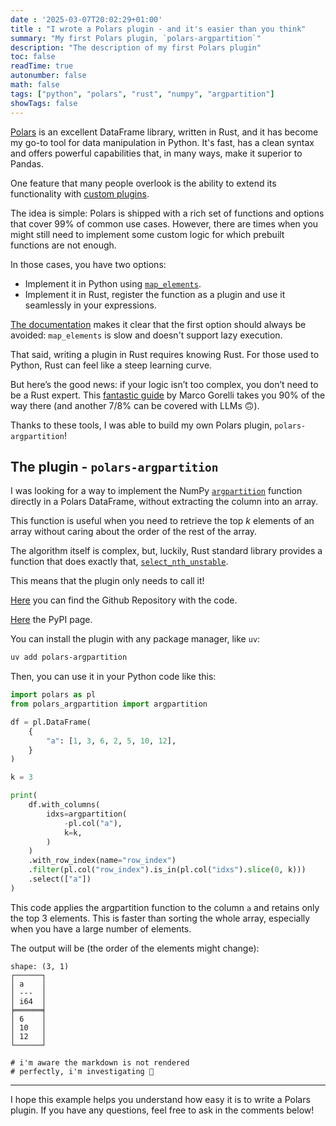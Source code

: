 ```yaml
---
date : '2025-03-07T20:02:29+01:00'
title : "I wrote a Polars plugin - and it's easier than you think"
summary: "My first Polars plugin, `polars-argpartition`"
description: "The description of my first Polars plugin"
toc: false
readTime: true
autonumber: false
math: false
tags: ["python", "polars", "rust", "numpy", "argpartition"]
showTags: false
---
```


[Polars](https://pola.rs/) is an excellent DataFrame library, written in Rust, and it has become my go-to tool for data manipulation in Python. It's fast, has a clean syntax and offers powerful capabilities that, in many ways, make it superior to Pandas.

One feature that many people overlook is the ability to extend its functionality with [custom plugins](https://docs.pola.rs/user-guide/plugins/).

The idea is simple: Polars is shipped with a rich set of functions and options that cover 99% of common use cases. However, there are times when you might still need to implement some custom logic for which prebuilt functions are not enough.

In those cases, you have two options:
- Implement it in Python using [`map_elements`](https://docs.pola.rs/api/python/dev/reference/expressions/api/polars.Expr.map_elements.html).
- Implement it in Rust, register the function as a plugin and use it seamlessly in your expressions.

[The documentation](https://docs.pola.rs/user-guide/expressions/user-defined-python-functions/) makes it clear that the first option should always be avoided: `map_elements` is slow and doesn't support lazy execution.

That said, writing a plugin in Rust requires knowing Rust. For those used to Python, Rust can feel like a steep learning curve.

But here’s the good news: if your logic isn’t too complex, you don’t need to be a Rust expert. This [fantastic guide](https://marcogorelli.github.io/polars-plugins-tutorial/) by Marco Gorelli takes you 90% of the way there (and another 7/8% can be covered with LLMs 🙃).

Thanks to these tools, I was able to build my own Polars plugin, `polars-argpartition`!

## The plugin - `polars-argpartition`

I was looking for a way to implement the NumPy [`argpartition`](https://numpy.org/doc/stable/reference/generated/numpy.argpartition.html) function directly in a Polars DataFrame, without extracting the column into an array. 

This function is useful when you need to retrieve the top *k* elements of an array without caring about the order of the rest of the array.

The algorithm itself is complex, but, luckily, Rust standard library provides a function that does exactly that, [`select_nth_unstable`](https://doc.rust-lang.org/std/primitive.slice.html#method.select_nth_unstable). 

This means that the plugin only needs to call it!

[Here](https://github.com/GiovanniGiacometti/polars-argpartition) you can find the Github Repository with the code.

[Here](https://pypi.org/project/polars-argpartition/) the PyPI page.

You can install the plugin with any package manager, like `uv`:

```bash
uv add polars-argpartition
```

Then, you can use it in your Python code like this:

```python
import polars as pl
from polars_argpartition import argpartition

df = pl.DataFrame(
    {
        "a": [1, 3, 6, 2, 5, 10, 12],
    }
)

k = 3

print(
    df.with_columns(
        idxs=argpartition(
            -pl.col("a"),
            k=k,
        )
    )
    .with_row_index(name="row_index")
    .filter(pl.col("row_index").is_in(pl.col("idxs").slice(0, k)))
    .select(["a"])
)

```

This code applies the argpartition function to the column `a` and retains only the top 3 elements. This is faster than sorting the whole array, especially when you have a large number of elements.

The output will be (the order of the elements might change):

```
shape: (3, 1)
┌──────┐
│ a    │
│ ---  │ 
│ i64  │
╞══════╡
│ 6    │
│ 10   │
│ 12   │ 
└──────┘

# i'm aware the markdown is not rendered 
# perfectly, i'm investigating 🤔 

```

--- 

I hope this example helps you understand how easy it is to write a Polars plugin. If you have any questions, feel free to ask in the comments below!